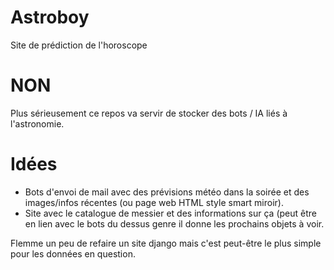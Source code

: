 # Astroboy
Site de prédiction de l'horoscope

# NON
Plus sérieusement ce repos va servir de stocker des bots / IA liés à l'astronomie.

# Idées
* Bots d'envoi de mail avec des prévisions météo dans la soirée et des images/infos récentes (ou page web HTML style smart miroir). 
* Site avec le catalogue de messier et des informations sur ça (peut être en lien avec le bots du dessus genre il donne les prochains objets à voir.

Flemme un peu de refaire un site django mais c'est peut-être le plus simple pour les données en question.
